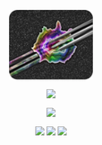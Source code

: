 <p align="center">
<img width="150" src="https://raw.githubusercontent.com/prathercc/prathercc/main/filter19.png">
</p>
<p align="center">
<img src="https://github-readme-stats.vercel.app/api?username=prathercc&count_private=true&theme=ayu-mirage&include_all_commits=true&show_icons=true&hide=stars,contribs&hide_border=true">
</p>
<p align="center">
<img src="https://github-readme-streak-stats.herokuapp.com?user=prathercc&theme=ayu-mirage&date_format=M%20j%5B%2C%20Y%5D&border=DD272700" >
</p>

<p align="center">
<a href="https://prather.cc"><img src="https://img.shields.io/badge/Prather.cc-Visit-gold.svg?style=plastic&logo=JavaScript"></a>
<a href="https://github.com/prathercc/discrub/raw/development/Discrub.jar"><img src="https://img.shields.io/badge/Discrub.jar-Download-blue.svg?style=plastic&logo=java"></a>
<a href="https://github.com/prathercc/Click-Servant/raw/Development/Click-Servant.exe"><img src="https://img.shields.io/badge/Click Servant.exe-Download-red.svg?style=plastic&logo=.NET"></a>
</p>
